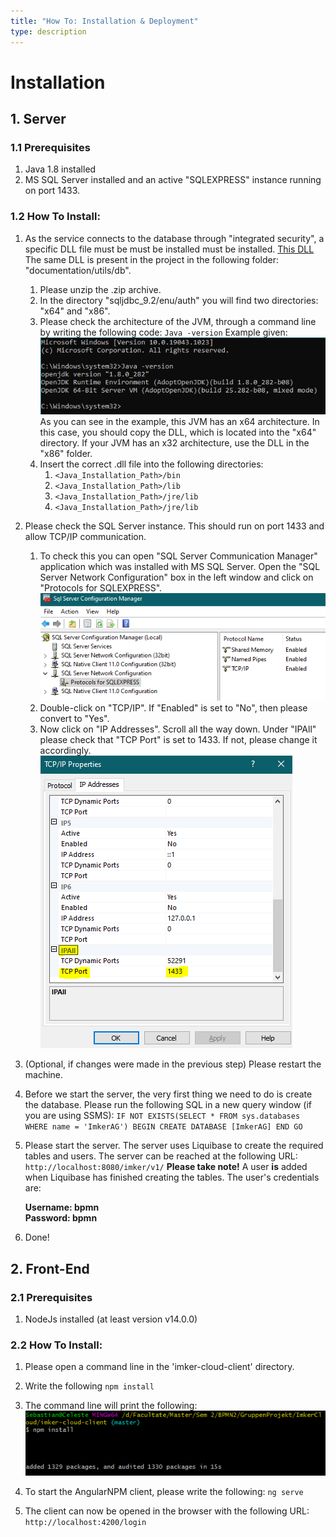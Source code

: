```yaml
---
title: "How To: Installation & Deployment"
type: description
---
```


# Installation

## 1. Server

### 1.1 Prerequisites

1. Java 1.8 installed
2. MS SQL Server installed and an active "SQLEXPRESS" instance running on port 1433.

### 1.2 How To Install:

1. As the service connects to the database through "integrated security", a specific DLL file must be must be installed
   must be
   installed. [This DLL](https://docs.microsoft.com/en-us/sql/connect/jdbc/download-microsoft-jdbc-driver-for-sql-server?view=sql-server-ver15)
   The same DLL is present in the project in the following folder: "documentation/utils/db".
    1. Please unzip the .zip archive.
    2. In the directory "sqljdbc_9.2/enu/auth" you will find two directories: "x64" and "x86".
    3. Please check the architecture of the JVM, through a command line by writing the following code:
       `Java -version`
       Example given:
       ![JVM Arhitektur durch Commandozeile](./images/jvm_arhitektur_commandozeile.png)
       As you can see in the example, this JVM has an x64 architecture. In this case, you should copy the DLL, which is
       located into the "x64" directory. If your JVM has an x32 architecture, use the DLL in the "x86" folder.
    4. Insert the correct .dll file into the following directories:
        1. `<Java_Installation_Path>/bin`
        2. `<Java_Installation_Path>/lib`
        3. `<Java_Installation_Path>/jre/lib`
        4. `<Java_Installation_Path>/jre/lib`

2. Please check the SQL Server instance. This should run on port 1433 and allow TCP/IP communication.
    1. To check this you can open "SQL Server Communication Manager" application which was installed with MS SQL Server.
       Open the "SQL Server Network Configuration" box in the left window and click on "Protocols for SQLEXPRESS".
       ![SQL_SERVER_Check_One](./images/sql_server_one.png)
    2. Double-click on "TCP/IP". If "Enabled" is set to "No", then please convert to "Yes".
    3. Now click on "IP Addresses". Scroll all the way down. Under "IPAll" please check that "TCP Port" is set to 1433.
       If not, please change it accordingly.
       ![SQL_SERVER_Check_Two](./images/sql_server_two.png)


3. (Optional, if changes were made in the previous step) Please restart the machine.

4. Before we start the server, the very first thing we need to do is create the database. Please run the following SQL
   in a new query window (if you are using SSMS):
   `IF NOT EXISTS(SELECT * FROM sys.databases WHERE name = 'ImkerAG') BEGIN CREATE DATABASE [ImkerAG] END GO`

5. Please start the server. The server uses Liquibase to create the required tables and users. The server can be reached
   at the following URL:
   `http://localhost:8080/imker/v1/`
   **Please take note!** A user __is__ added when Liquibase has finished creating the tables. The user's credentials
   are:

   **Username: bpmn  
   Password: bpmn**


7. Done!

## 2. Front-End

### 2.1 Prerequisites

1. NodeJs installed (at least version v14.0.0)

### 2.2 How To Install:

1. Please open a command line in the 'imker-cloud-client' directory.
2. Write the following `npm install`
3. The command line will print the following:
   ![NPM_INSTALL](./images/npm_install.png)

4. To start the AngularNPM client, please write the following:
   `ng serve`

5. The client can now be opened in the browser with the following URL:
   `http://localhost:4200/login`